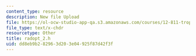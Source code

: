 ```yaml
---
content_type: resource
description: New file Upload
file: https://ol-ocw-studio-app-qa.s3.amazonaws.com/courses/12-811-tropical-meteorology-spring-2011/dd8eb9b282963d203e04925f87d42f3f_radopt_2.h
file_type: text/x-chdr
resourcetype: Other
title: radopt_2.h
uid: dd8eb9b2-8296-3d20-3e04-925f87d42f3f
---
```

